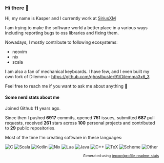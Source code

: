 ### Hi there 👋

Hi, my name is Kasper and I currently work at [SiriusXM](https://www.siriusxm.com/)

I am trying to make the software world a better place in a various ways including reporting bugs to oss libraries and fixing them. 

Nowadays, I mostly contribute to following ecosystems:
- neovim
- nix 
- scala

I am also a fan of mechanical keyboards. I have few, and I even built my own fork of Dilemma - https://github.com/ghostbuster91/Dilemma3x6_3

Feel free to reach me if you want to ask me about anything 🙂

#### Some nerd stats about me

Joined Github **11** years ago.

Since then I pushed **6917** commits, opened **751** issues, submitted **687** pull requests, received **261** stars across **100** personal projects and contributed to **29** public repositories.

Most of the time I'm creating software in these languages:

![C](https://img.shields.io/static/v1?style=flat-square&label=%E2%A0%80&color=555&labelColor=%23555555&message=C%EF%B8%B126.5%25)
![Scala](https://img.shields.io/static/v1?style=flat-square&label=%E2%A0%80&color=555&labelColor=%23c22d40&message=Scala%EF%B8%B124.8%25)
![Kotlin](https://img.shields.io/static/v1?style=flat-square&label=%E2%A0%80&color=555&labelColor=%23A97BFF&message=Kotlin%EF%B8%B111.8%25)
![Nix](https://img.shields.io/static/v1?style=flat-square&label=%E2%A0%80&color=555&labelColor=%237e7eff&message=Nix%EF%B8%B110.3%25)
![Lua](https://img.shields.io/static/v1?style=flat-square&label=%E2%A0%80&color=555&labelColor=%23000080&message=Lua%EF%B8%B18.4%25)
![Java](https://img.shields.io/static/v1?style=flat-square&label=%E2%A0%80&color=555&labelColor=%23b07219&message=Java%EF%B8%B15.5%25)
![C++](https://img.shields.io/static/v1?style=flat-square&label=%E2%A0%80&color=555&labelColor=%23f34b7d&message=C%2B%2B%EF%B8%B13%25)
![TeX](https://img.shields.io/static/v1?style=flat-square&label=%E2%A0%80&color=555&labelColor=%233D6117&message=TeX%EF%B8%B11.6%25)
![Scheme](https://img.shields.io/static/v1?style=flat-square&label=%E2%A0%80&color=555&labelColor=%231e4aec&message=Scheme%EF%B8%B11.2%25)
![Other](https://img.shields.io/static/v1?style=flat-square&label=%E2%A0%80&color=555&labelColor=%23ededed&message=Other%EF%B8%B16.4%25)

<p align="right"><sub>Generated using <a href="https://github.com/marketplace/actions/profile-readme-stats">teoxoy/profile-readme-stats</a></sub></p>
